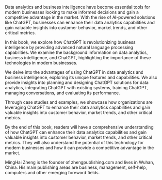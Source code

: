 
Data analytics and business intelligence have become essential tools for modern businesses looking to make informed decisions and gain a competitive advantage in the market. With the rise of AI-powered solutions like ChatGPT, businesses can enhance their data analytics capabilities and gain valuable insights into customer behavior, market trends, and other critical metrics.

In this book, we explore how ChatGPT is revolutionizing business intelligence by providing advanced natural language processing capabilities. We examine the background information on data analytics, business intelligence, and ChatGPT, highlighting the importance of these technologies in modern businesses.

We delve into the advantages of using ChatGPT in data analytics and business intelligence, exploring its unique features and capabilities. We also provide insights into planning and designing ChatGPT solutions for data analytics, integrating ChatGPT with existing systems, training ChatGPT, managing conversations, and evaluating its performance.

Through case studies and examples, we showcase how organizations are leveraging ChatGPT to enhance their data analytics capabilities and gain valuable insights into customer behavior, market trends, and other critical metrics.

By the end of this book, readers will have a comprehensive understanding of how ChatGPT can enhance their data analytics capabilities and gain valuable insights into customer behavior, market trends, and other critical metrics. They will also understand the potential of this technology for modern businesses and how it can provide a competitive advantage in the market.

MingHai Zheng is the founder of zhengpublishing.com and lives in Wuhan, China. His main publishing areas are business, management, self-help, computers and other emerging foreword fields.
